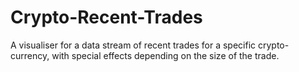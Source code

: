 # Crypto-Recent-Trades
A visualiser for a data stream of recent trades for a specific crypto-currency, with special effects depending on the size of the trade.
